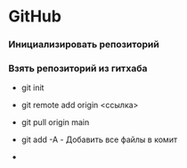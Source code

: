 # GitHub

### Инициализировать репозиторий



### Взять репозиторий из гитхаба

- git init
- git remote add origin <ссылка>
- git pull origin main

- git add -A - Добавить все файлы в комит
- 